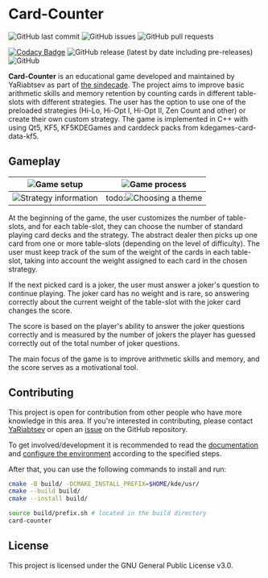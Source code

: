 # Card-Counter

![GitHub last commit](https://img.shields.io/github/last-commit/sin-decade/card-counter)
![GitHub issues](https://img.shields.io/github/issues-raw/sin-decade/card-counter)
![GitHub pull requests](https://img.shields.io/github/issues-pr/sin-decade/card-counter)

[![Codacy Badge](https://app.codacy.com/project/badge/Grade/6ce39cb6968f4ed0a7e187c723cdc5c4)](https://www.codacy.com/gh/sin-decade/card-counter/dashboard?utm_source=github.com&amp;utm_medium=referral&amp;utm_content=sin-decade/card-counter&amp;utm_campaign=Badge_Grade)
![GitHub release (latest by date including pre-releases)](https://img.shields.io/github/v/release/sin-decade/card-counter?include_prereleases)
![GitHub](https://img.shields.io/github/license/sin-decade/card-counter)

**Card-Counter** is an educational game developed and maintained by YaRiabtsev
as part of [the sindecade](https://github.com/sin-decade). The project aims to
improve basic arithmetic skills and memory retention by counting cards in
different table-slots with different strategies. The user has the option to use
one of the preloaded strategies (Hi-Lo, Hi-Opt I, Hi-Opt II, Zen Count and
other) or create their own custom strategy. The game is implemented in C++ with
using Qt5, KF5, KF5KDEGames and carddeck packs from kdegames-card-data-kf5.

## Gameplay

| ![Game setup](screenshots/Screenshot_20230221_180009.png)           | ![Game process](screenshots/Screenshot_20230221_180045.png) |
|---------------------------------------------------------------------|-------------------------------------------------------------|
| ![Strategy information](screenshots/Screenshot_20230221_180212.png) | todo:![Choosing a theme](screenshots/Screenshot_null.png)   |

At the beginning of the game, the user customizes the number of table-slots, and
for each table-slot, they can choose the number of standard playing card decks
and the strategy. The abstract dealer then picks up one card from one or more
table-slots (depending on the level of difficulty). The user must keep track of
the sum of the weight of the cards in each table-slot, taking into account the
weight assigned to each card in the chosen strategy.

If the next picked card is a joker, the user must answer a joker's question to
continue playing. The joker card has no weight and is rare, so answering
correctly about the current weight of the table-slot with the joker card changes
the score.

The score is based on the player's ability to answer the joker questions
correctly and is measured by the number of jokers the player has guessed
correctly out of the total number of joker questions.

The main focus of the game is to improve arithmetic skills and memory, and the
score serves as a motivational tool.

## Contributing

This project is open for contribution from other people who have more knowledge
in this area. If you're interested in contributing, please
contact [YaRiabtsev](https://t.me/YaRiabtsev) or open
an [issue](https://github.com/sin-decade/card-counter/issues/new/choose) on the
GitHub repository.

To get involved/development it is recommended to read
the [documentation](https://sin-decade.github.io/card-counter/docs/html/)
and [configure the environment](https://community.kde.org/Get_Involved/development)
according to the specified steps.

After that, you can use the following commands to install and run:

```bash
cmake -B build/ -DCMAKE_INSTALL_PREFIX=$HOME/kde/usr/
cmake --build build/
cmake --install build/

source build/prefix.sh # located in the build directory
card-counter
```

## License

This project is licensed under the GNU General Public License v3.0.
